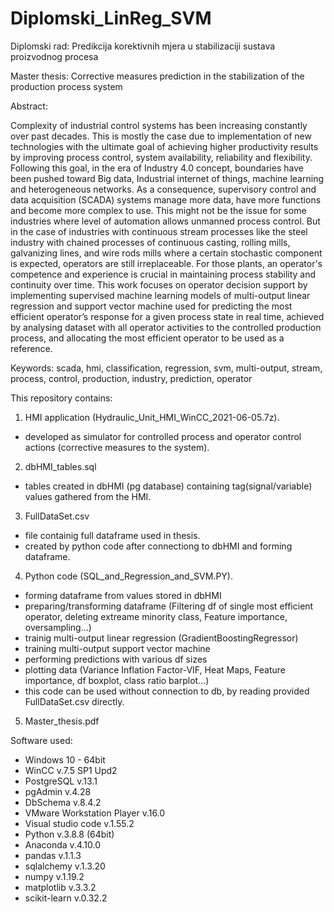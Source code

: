 # Diplomski_LinReg_SVM
Diplomski rad: Predikcija korektivnih mjera u stabilizaciji sustava proizvodnog procesa

Master thesis: Corrective measures prediction in the stabilization of the production process system

Abstract:

Complexity of industrial control systems has been increasing constantly over past decades. This is mostly the case due to implementation of new technologies with the ultimate goal of achieving higher productivity results by improving process control, system availability, reliability and flexibility. Following this goal, in the era of Industry 4.0 concept, boundaries have been pushed toward Big data, Industrial internet of things, machine learning and heterogeneous networks. As a consequence, supervisory control and data acquisition (SCADA) systems manage more data, have more functions and  become more complex to use. This might not be the issue for some industries where level of automation allows unmanned process control. But in the case of industries with continuous stream processes like the steel industry with chained processes of continuous casting, rolling mills, galvanizing lines, and wire rods mills where a certain stochastic component is expected, operators are still irreplaceable. For those plants, an operator's competence and experience is crucial in maintaining process stability and continuity over time. This work focuses on operator decision support by implementing supervised machine learning models of multi-output linear regression and support vector machine used for predicting the most efficient operator’s response for a given process state in real time, achieved by analysing dataset with all operator activities to the controlled production process, and allocating the most efficient operator to be used as a reference.

Keywords: scada, hmi, classification, regression, svm, multi-output, stream, process, control, production, industry, prediction, operator

This repository contains:
1. HMI application (Hydraulic_Unit_HMI_WinCC_2021-06-05.7z).
  - developed as simulator for controlled process and operator control actions (corrective measures to the system).
2. dbHMI_tables.sql
  - tables created in dbHMI (pg database) containing tag(signal/variable) values gathered from the HMI.
3. FullDataSet.csv
  - file containig full dataframe used in thesis.
  - created by python code after connectiong to dbHMI and forming dataframe.   
4. Python code (SQL_and_Regression_and_SVM.PY).
  - forming dataframe from values stored in dbHMI
  - preparing/transforming dataframe 
    (Filtering df of single most efficient operator, deleting extreame minority class, Feature importance, oversampling...)
  - trainig multi-output linear regression (GradientBoostingRegressor)
  - training multi-output support vector machine
  - performing predictions with various df sizes
  - plotting data 
    (Variance Inflation Factor-VIF, Heat Maps, Feature importance, df boxplot, class ratio barplot...)
  - this code can be used without connection to db, by reading provided FullDataSet.csv directly.
 5. Master_thesis.pdf
    
Software used:
- Windows	10 - 64bit
- WinCC	v.7.5 SP1 Upd2
- PostgreSQL	v.13.1
- pgAdmin v.4.28
- DbSchema v.8.4.2
- VMware Workstation Player	v.16.0
- Visual studio code v.1.55.2
- Python v.3.8.8 (64bit)
- Anaconda v.4.10.0
- pandas v.1.1.3
- sqlalchemy v.1.3.20
- numpy v.1.19.2
- matplotlib v.3.3.2
- scikit-learn v.0.32.2




